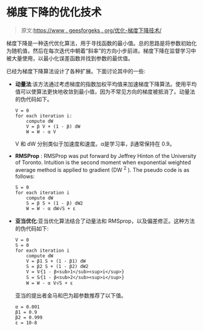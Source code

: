 # 梯度下降的优化技术

> 原文:[https://www . geesforgeks . org/优化-梯度下降技术/](https://www.geeksforgeeks.org/optimization-techniques-for-gradient-descent/)

梯度下降是一种迭代优化算法，用于寻找函数的最小值。总的思路是将参数初始化为随机值，然后在每次迭代中朝着“斜率”的方向小步前进。梯度下降在监督学习中被大量使用，以最小化误差函数并找到参数的最优值。

已经为梯度下降算法设计了各种扩展。下面讨论其中的一些:

*   **动量法**:该方法通过考虑梯度的指数加权平均值来加速梯度下降算法。使用平均值可以使算法更快地收敛到最小值，因为不常见方向的梯度被抵消了。动量法的伪代码如下。

    ```
    V = 0
    for each iteration i:
        compute dW
        V = β V + (1 - β) dW
        W = W - α V

    ```

    V 和 dW 分别类似于加速度和速度。α是学习率，β通常保持在 0.9。

*   **RMSProp** : RMSProp was put forward by Jeffrey Hinton of the University of Toronto. Intuition is the second moment when exponential weighted average method is applied to gradient (DW <sup>2</sup> ). The pseudo code is as follows:

    ```
    S = 0
    for each iteration i
        compute dW
        S = β S + (1 - β) dW2
        W = W - α dW⁄√S + ε

    ```

*   **亚当优化**:亚当优化算法结合了动量法和 RMSprop，以及偏差修正。这种方法的伪代码如下:

    ```
    V = 0
    S = 0
    for each iteration i
        compute dW
        V = β1 S + (1 - β1) dW
        S = β2 S + (1 - β2) dW2
        V = V⁄{1 - β<sub>1</sub><sup>i</sup>}
        S = S⁄{1 - β<sub>2</sub><sup>i</sup>}
        W = W - α V⁄√S + ε

    ```

    亚当的提出者金马和巴为超参数推荐了以下值。

    ```
    α = 0.001
    β1 = 0.9
    β2 = 0.999
    ε = 10-8

    ```